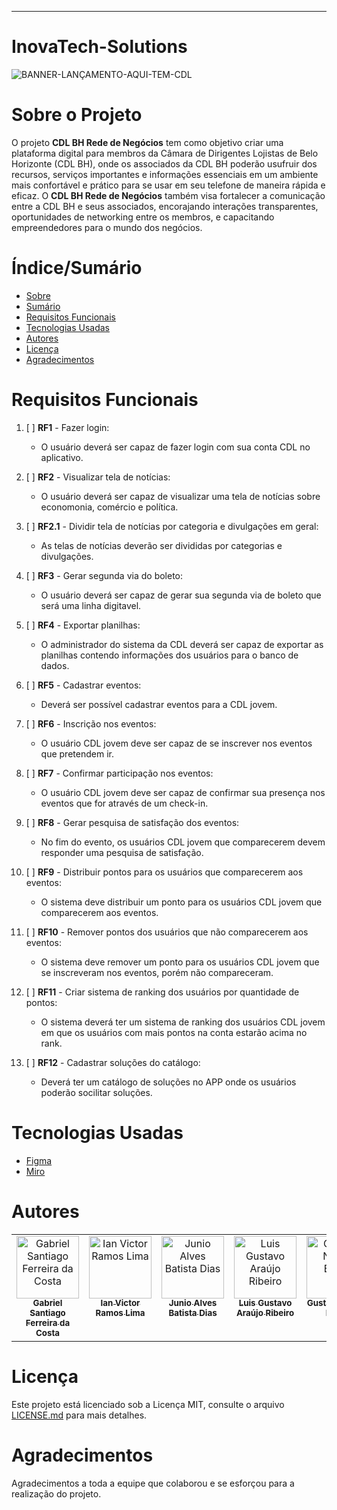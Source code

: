 ---

# InovaTech-Solutions

![BANNER-LANÇAMENTO-AQUI-TEM-CDL](https://github.com/GustavoBraun/InovaTech-Solutions/assets/78860084/f374e9f6-aebf-4bec-b776-d3f3371e4d1c)

# Sobre o Projeto
O projeto **CDL BH Rede de Negócios** tem como objetivo criar uma plataforma digital para membros da Câmara de Dirigentes Lojistas de Belo Horizonte (CDL BH), onde os associados da CDL BH poderão usufruir dos recursos, serviços importantes e informações essenciais em um ambiente mais confortável e prático para se usar em seu telefone de maneira rápida e eficaz. O **CDL BH Rede de Negócios** também visa fortalecer a comunicação entre a CDL BH e seus associados, encorajando interações transparentes, oportunidades de networking entre os membros, e capacitando empreendedores para o mundo dos negócios.


# Índice/Sumário

* [Sobre](#sobre-o-projeto)
* [Sumário](#índice/sumário)
* [Requisitos Funcionais](#requisitos-funcionais)
* [Tecnologias Usadas](#tecnologias-usadas)
* [Autores](#autores)
* [Licença](#licença)
* [Agradecimentos](#agradecimentos)


# Requisitos Funcionais 
1. [ ] **RF1** - Fazer login:
      - O usuário deverá ser capaz de fazer login com sua conta CDL no aplicativo.

2. [ ] **RF2** - Visualizar tela de notícias:
	- O usuário deverá ser capaz de visualizar uma tela de notícias sobre economonia, comércio e política.

3. [ ] **RF2.1** - Dividir tela de notícias por categoria e divulgações em geral:
	- As telas de notícias deverão ser divididas por categorias e divulgações.

4. [ ] **RF3** - Gerar segunda via do boleto:
	- O usuário deverá ser capaz de gerar sua segunda via de boleto que será uma linha digitavel.

5. [ ] **RF4** - Exportar planilhas:
	- O administrador do sistema da CDL deverá ser capaz de exportar as planilhas contendo informações dos usuários para o banco de dados. 
	
6. [ ] **RF5** - Cadastrar eventos:
	- Deverá ser possível cadastrar eventos para a CDL jovem.

 7. [ ] **RF6** - Inscrição nos eventos:
   	- O usuário CDL jovem deve ser capaz de se inscrever nos eventos que pretendem ir.

8. [ ] **RF7** - Confirmar participação nos eventos:
	- O usuário CDL jovem  deve ser capaz de confirmar sua presença nos eventos que for através de um check-in.

9. [ ] **RF8** - Gerar pesquisa de satisfação dos eventos:
	- No fim do evento, os usuários CDL jovem  que comparecerem devem responder uma pesquisa de satisfação.

10. [ ] **RF9** - Distribuir pontos para os usuários que comparecerem aos eventos:
	- O sistema deve distribuir um ponto para os usuários CDL jovem que comparecerem aos eventos.

11. [ ] **RF10** - Remover pontos dos usuários que não comparecerem aos eventos:
	- O sistema deve remover um ponto para os usuários CDL jovem que se inscreveram nos eventos, porém não compareceram.
	
12. [ ] **RF11** - Criar sistema de ranking dos usuários por quantidade de pontos:
	- O sistema deverá ter um sistema de ranking dos usuários CDL jovem em que os usuários com mais pontos na conta estarão acima no rank.

13. [ ] **RF12** - Cadastrar soluções do catálogo:
    - Deverá ter um catálogo de soluções no APP onde os usuários poderão socilitar soluções.

# Tecnologias Usadas

- [Figma](https://www.figma.com/files/recents-and-sharing/recently-viewed?fuid=1289248557877341860)
- [Miro](https://miro.com/app/dashboard/)

# Autores

<table>
  <tbody>
    <tr>
      <td align="center" valign="top" width="14.28%"><a href="https://github.com/gabriel-sant123"><img src="https://avatars.githubusercontent.com/u/114117220?v=4" width="100px;" alt="Gabriel 
 Santiago Ferreira da Costa"/><br /><sub><b>Gabriel Santiago Ferreira da Costa</b></sub></a><br/></td>
      <td align="center" valign="top" width="14.28%"><a href="https://github.com/Ian-vrl"><img src="https://avatars.githubusercontent.com/u/72553764?v=4" width="100px;" alt="Ian Victor Ramos Lima"/><br /><sub><b>Ian Victor Ramos Lima</b></sub></a><br/></td>
      <td align="center" valign="top" width="14.28%"><a href="https://github.com/Junioalvesbatistadias"><img src="https://avatars.githubusercontent.com/u/142805123?v=4" width="100px;" alt="Junio Alves Batista Dias"/><br /><sub><b>Junio Alves Batista Dias</b></sub></a><br /></td>
      <td align="center" valign="top" width="14.28%"><a href="https://github.com/Piaba1003"><img src="https://avatars.githubusercontent.com/u/142804815?v=4" width="100px;" alt="Luis Gustavo Araújo Ribeiro"/><br /><sub><b>Luis Gustavo Araújo Ribeiro</b></sub></a><br /></td>
      <td align="center" valign="top" width="14.28%"><a href="https://github.com/GustavoBraun"><img src="https://avatars.githubusercontent.com/u/78860084?v=4" width="100px;" alt="Gustavo Neves Braun"/><br /><sub><b>Gustavo Neves Braun</b></sub></a><br /></td>
    </tr>
  </tbody>
</table>

# Licença

Este projeto está licenciado sob a Licença MIT,  consulte o arquivo [LICENSE.md](LICENSE.md) para mais detalhes.

# Agradecimentos

Agradecimentos a toda a equipe que colaborou e se esforçou para a realização do projeto.
